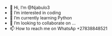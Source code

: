 - 👋 Hi, I’m @Njabulo3
- 👀 I’m interested in coding
- 🌱 I’m currently learning Python
- 💞️ I’m looking to collaborate on ...
- 📫 How to reach me on WhatsAp +27838848521

<!---
Njabulo3/Njabulo3 is a ✨ special ✨ repository because its `README.md` (this file) appears on your GitHub profile.
You can click the Preview link to take a look at your changes.
--->
